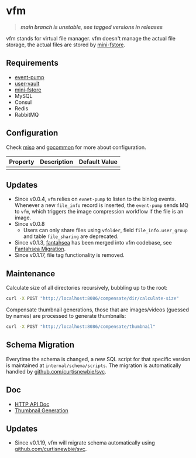 # vfm

> ***main branch is unstable, see tagged versions in releases***

vfm stands for virtual file manager. vfm doesn't manage the actual file storage, the actual files are stored by [mini-fstore](https://github.com/CurtisNewbie/mini-fstore).

## Requirements

- [event-pump](https://github.com/CurtisNewbie/event-pump)
- [user-vault](https://github.com/CurtisNewbie/user-vault)
- [mini-fstore](https://github.com/CurtisNewbie/mini-fstore)
- MySQL
- Consul
- Redis
- RabbitMQ

## Configuration

Check [miso](https://github.com/curtisnewbie/miso) and [gocommon](https://github.com/curtisnewbie/gocommon) for more about configuration.

| Property | Description | Default Value |
| -------- | ----------- | ------------- |
|          |             |               |


## Updates

- Since v0.0.4, `vfm` relies on `evnet-pump` to listen to the binlog events. Whenever a new `file_info` record is inserted, the `event-pump` sends MQ to `vfm`, which triggers the image compression workflow if the file is an image.
- Since v0.0.8
    - Users can only share files using `vfolder`, field `file_info.user_group` and table `file_sharing` are deprecated.
- Since v0.1.3, [fantahsea](https://github.com/curtisnewbie/fantahsea) has been merged into vfm codebase, see [Fantahsea Migration](./doc/fantahsea-migration.md).
- Since v0.1.17, file tag functionality is removed.

## Maintenance

Calculate size of all directories recursively, bubbling up to the root:

```sh
curl -X POST "http://localhost:8086/compensate/dir/calculate-size"
```

Compensate thumbnail generations, those that are images/videos (guessed by names) are processed to generate thumbnails:

```sh
curl -X POST "http://localhost:8086/compensate/thumbnail"
```

## Schema Migration

Everytime the schema is changed, a new SQL script for that specific version is maintained at `internal/schema/scripts`. The migration is automatically handled by [github.com/curtisnewbie/svc](https://github.com/curtisnewbie/svc).

## Doc

- [HTTP API Doc](./doc/api.md)
- [Thumbnail Generation](./doc/thumbnail.md)

## Updates

- Since v0.1.19, vfm will migrate schema automatically using [github.com/curtisnewbie/svc](https://github.com/curtisnewbie/svc).